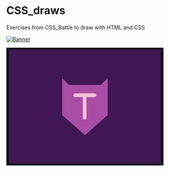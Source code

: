 # CSS_draws
Exercises from CSS_Battle to draw with HTML and CSS

[![Banner](https://example.com/your-banner-image.png)](https://link-to-your-project)

[![January 23](23.png)](23.html)
